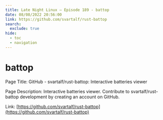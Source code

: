 ```yaml
---
title: Late Night Linux – Episode 189 - battop
date: 08/08/2022 20:56:00
link: https://github.com/svartalf/rust-battop
search:
  exclude: true
hide:
  - toc
  - navigation
---
```


# battop

Page Title: GitHub - svartalf/rust-battop: Interactive batteries viewer

Page Description: Interactive batteries viewer. Contribute to svartalf/rust-battop development by creating an account on GitHub. 

Link: [https://github.com/svartalf/rust-battop](https://github.com/svartalf/rust-battop)
